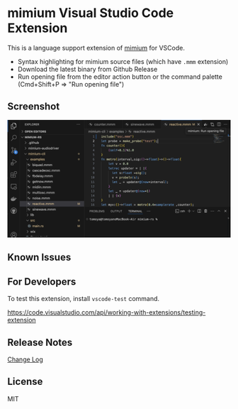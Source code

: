 # mimium Visual Studio Code Extension

This is a language support extension of [mimium](https://github.com/tomoyanonymous/mimium) for VSCode.

- Syntax highlighting for mimium source files (which have `.mmm` extension)
- Download the latest binary from Github Release
- Run opening file from the editor action button or the command palette (Cmd+Shift+P => "Run opening file")

## Screenshot

![Screenshot](./screenshot.png)


## Known Issues

## For Developers

To test this extension, install `vscode-test` command.

https://code.visualstudio.com/api/working-with-extensions/testing-extension

## Release Notes

[Change Log](./CHANGELOG)

## License

MIT
